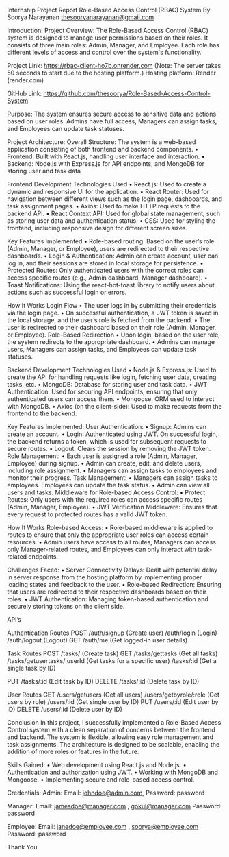 Internship Project Report
Role-Based Access Control (RBAC) System
By
Soorya Narayanan
thesooryanarayanan@gmail.com

Introduction:
Project Overview: The Role-Based Access Control (RBAC) system is designed to manage user permissions based on their roles. It consists of three main roles: Admin, Manager, and Employee. Each role has different levels of access and control over the system's functionality.

Project Link: https://rbac-client-ho7b.onrender.com
(Note: The server takes 50 seconds to start due to the hosting platform.)
Hosting platform: Render (render.com)

GitHub Link: https://github.com/thesoorya/Role-Based-Access-Control-System

Purpose: The system ensures secure access to sensitive data and actions based on user roles. Admins have full access, Managers can assign tasks, and Employees can update task statuses.

Project Architecture:
Overall Structure: The system is a web-based application consisting of both frontend and backend components.
•	Frontend: Built with React.js, handling user interface and interaction.
•	Backend: Node.js with Express.js for API endpoints, and MongoDB for storing user and task data

Frontend Development
Technologies Used
•	React.js: Used to create a dynamic and responsive UI for the application.
•	React Router: Used for navigation between different views such as the login page, dashboards, and task assignment pages.
•	Axios: Used to make HTTP requests to the backend API.
•	React Context API: Used for global state management, such as storing user data and authentication status.
•	CSS: Used for styling the frontend, including responsive design for different screen sizes.

Key Features Implemented
•	Role-based routing: Based on the user’s role (Admin, Manager, or Employee), users are redirected to their respective dashboards.
•	Login & Authentication: Admin can create account, user can log in, and their sessions are stored in local storage for persistence.
•	Protected Routes: Only authenticated users with the correct roles can access specific routes (e.g., Admin dashboard, Manager dashboard).
•	Toast Notifications: Using the react-hot-toast library to notify users about actions such as successful login or errors.

How It Works
Login Flow
•	The user logs in by submitting their credentials via the login page.
•	On successful authentication, a JWT token is saved in the local storage, and the user’s role is fetched from the backend.
•	The user is redirected to their dashboard based on their role (Admin, Manager, or Employee).
Role-Based Redirection
•	Upon login, based on the user role, the system redirects to the appropriate dashboard.
•	Admins can manage users, Managers can assign tasks, and Employees can update task statuses.

Backend Development
Technologies Used
•	Node.js & Express.js: Used to create the API for handling requests like login, fetching user data, creating tasks, etc.
•	MongoDB: Database for storing user and task data.
•	JWT Authentication: Used for securing API endpoints, ensuring that only authenticated users can access them.
•	Mongoose: ORM used to interact with MongoDB.
•	Axios (on the client-side): Used to make requests from the frontend to the backend.

Key Features Implemented:
User Authentication:
•	Signup: Admins can create an account.
•	Login: Authenticated using JWT. On successful login, the backend returns a token, which is used for subsequent requests to secure routes.
•	Logout: Clears the session by removing the JWT token.
Role Management:
•	Each user is assigned a role (Admin, Manager, Employee) during signup.
•	Admin can create, edit, and delete users, including role assignment.
•	Managers can assign tasks to employees and monitor their progress.
Task Management:
•	Managers can assign tasks to employees. Employees can update the task status.
•	Admin can view all users and tasks.
Middleware for Role-based Access Control:
•	Protect Routes: Only users with the required roles can access specific routes (Admin, Manager, Employee).
•	JWT Verification Middleware: Ensures that every request to protected routes has a valid JWT token.

How It Works
Role-based Access:
•	Role-based middleware is applied to routes to ensure that only the appropriate user roles can access certain resources.
•	Admin users have access to all routes, Managers can access only Manager-related routes, and Employees can only interact with task-related endpoints.

Challenges Faced:
•	Server Connectivity Delays: Dealt with potential delay in server response from the hosting platform by implementing proper loading states and feedback to the user.
•	Role-based Redirection: Ensuring that users are redirected to their respective dashboards based on their roles.
•	JWT Authentication: Managing token-based authentication and securely storing tokens on the client side.

API’s

Authentication Routes
POST
/auth/signup (Create user)
/auth/login (Login)
/auth/logout (Logout)
GET
/auth/me (Get logged-in user details)

Task Routes
POST
/tasks/ (Create task)
GET
/tasks/gettasks (Get all tasks)
/tasks/getusertasks/:userId (Get tasks for a specific user)
/tasks/:id (Get a single task by ID)

PUT
/tasks/:id (Edit task by ID)
DELETE
/tasks/:id (Delete task by ID)

User Routes
GET
/users/getusers (Get all users)
/users/getbyrole/:role (Get users by role)
/users/:id (Get single user by ID)
PUT
/users/:id (Edit user by ID)
DELETE
/users/:id (Delete user by ID)

Conclusion
In this project, I successfully implemented a Role-Based Access Control system with a clean separation of concerns between the frontend and backend. The system is flexible, allowing easy role management and task assignments. The architecture is designed to be scalable, enabling the addition of more roles or features in the future.

Skills Gained:
•	Web development using React.js and Node.js.
•	Authentication and authorization using JWT.
•	Working with MongoDB and Mongoose.
•	Implementing secure and role-based access control.

Credentials:
Admin: 
Email: johndoe@admin.com, 
Password: password

Manager: 
Email: jamesdoe@manager.com , gokul@manager.com
Password: password

Employee:
Email: janedoe@employee.com , soorya@employee.com
Password: password



Thank You

